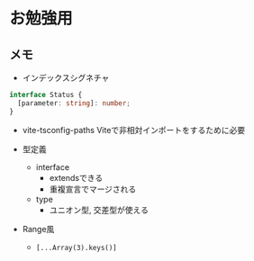 # お勉強用

## メモ

- インデックスシグネチャ

```ts
interface Status {
  [parameter: string]: number;
}
```

- vite-tsconfig-paths
  Viteで非相対インポートをするために必要

- 型定義
  - interface
    - extendsできる
    - 重複宣言でマージされる
  - type
    - ユニオン型, 交差型が使える

- Range風
  - `[...Array(3).keys()]`
